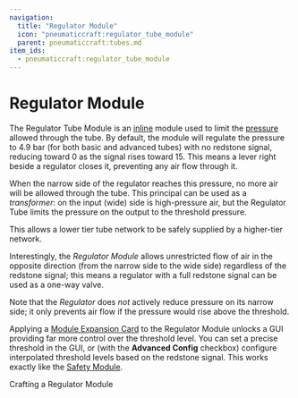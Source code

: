 ```yaml
---
navigation:
  title: "Regulator Module"
  icon: "pneumaticcraft:regulator_tube_module"
  parent: pneumaticcraft:tubes.md
item_ids:
  - pneumaticcraft:regulator_tube_module
---
```


# Regulator Module

The Regulator Tube Module is an [inline](./tube_modules.md#inline) module used to limit the [pressure](../base_concepts/pressure.md) allowed through the tube. By default, the module will regulate the pressure to 4.9 bar (for both basic and advanced tubes) with no redstone signal, reducing toward 0 as the signal rises toward 15. This means a lever right beside a regulator closes it, preventing any air flow through it.

When the narrow side of the regulator reaches this pressure, no more air will be allowed through the tube. This principal can be used as a *transformer*: on the input (wide) side is high-pressure air, but the Regulator Tube limits the pressure on the output to the threshold pressure.

This allows a lower tier tube network to be safely supplied by a higher-tier network.

Interestingly, the *Regulator Module* allows unrestricted flow of air in the opposite direction (from the narrow side to the wide side) regardless of the redstone signal; this means a regulator with a full redstone signal can be used as a one-way valve.

Note that the *Regulator* does *not* actively reduce pressure on its narrow side; it only prevents air flow if the pressure would rise above the threshold.

<ItemImage id="pneumaticcraft:module_expansion_card" />

Applying a [Module Expansion Card](./module_expansion_card.md) to the Regulator Module unlocks a GUI providing far more control over the threshold level. You can set a precise threshold in the GUI, or (with the **Advanced Config** checkbox) configure interpolated threshold levels based on the redstone signal. This works exactly like the [Safety Module](./safety_module.md).

Crafting a Regulator Module

<Recipe id="pneumaticcraft:regulator_tube_module" />

